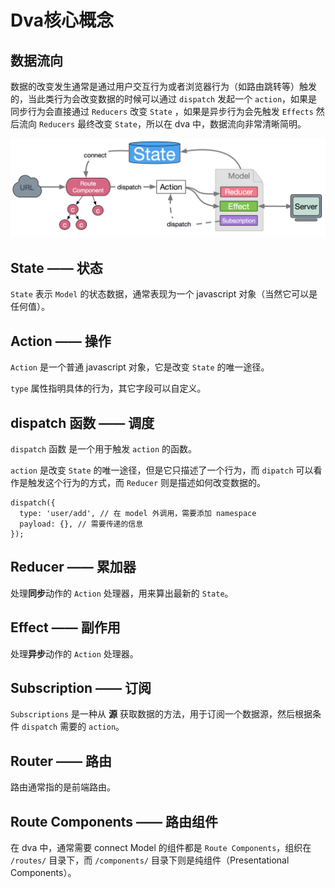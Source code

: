 # Dva核心概念

## 数据流向

数据的改变发生通常是通过用户交互行为或者浏览器行为（如路由跳转等）触发的，当此类行为会改变数据的时候可以通过 `dispatch` 发起一个 `action`，如果是同步行为会直接通过 `Reducers` 改变 `State` ，如果是异步行为会先触发 `Effects` 然后流向 `Reducers` 最终改变 `State`，所以在 dva 中，数据流向非常清晰简明。

![dva](./dva数据流向.png)

## State —— 状态

`State` 表示 `Model` 的状态数据，通常表现为一个 javascript 对象（当然它可以是任何值）。

## Action —— 操作

`Action` 是一个普通 javascript 对象，它是改变 `State` 的唯一途径。

`type` 属性指明具体的行为，其它字段可以自定义。

## dispatch 函数 —— 调度

`dispatch` 函数 是一个用于触发 `action` 的函数。

`action` 是改变 `State` 的唯一途径，但是它只描述了一个行为，而 `dipatch` 可以看作是触发这个行为的方式，而 `Reducer` 则是描述如何改变数据的。

```
dispatch({
  type: 'user/add', // 在 model 外调用，需要添加 namespace
  payload: {}, // 需要传递的信息
});
```

## Reducer —— 累加器

处理**同步**动作的 `Action` 处理器，用来算出最新的 `State`。

## Effect —— 副作用

处理**异步**动作的 `Action` 处理器。

## Subscription —— 订阅

`Subscriptions` 是一种从 **源** 获取数据的方法，用于订阅一个数据源，然后根据条件 `dispatch` 需要的 `action`。

## Router —— 路由

路由通常指的是前端路由。

## Route Components —— 路由组件

在 dva 中，通常需要 connect Model 的组件都是 `Route Components`，组织在 `/routes/` 目录下，而 `/components/` 目录下则是纯组件（Presentational Components）。


